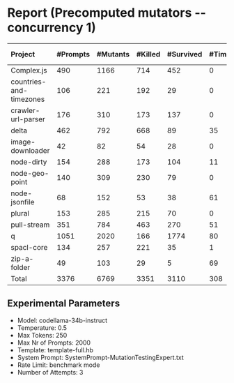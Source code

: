 # Report (Precomputed mutators --concurrency 1)
| Project | #Prompts | #Mutants | #Killed | #Survived | #Timeout | MutationScore | LLMorpheus Time | Stryker Time | #Prompt Tokens | #Completion Tokens | #Total Tokens  |
|:--------|:---------|:---------|:--------|:----------|----------|---------------|-----------------|--------------|----------------|--------------------|----------------|
| Complex.js | 490 | 1166 | 714 | 452 | 0 | 61.23 | 3065.41 | 611.71 | 967508 | 100190 | 1067698 |
| countries-and-timezones | 106 | 221 | 192 | 29 | 0 | 86.88 | 1070.87 | 313.43 | 105828 | 22897 | 128725 |
| crawler-url-parser | 176 | 310 | 173 | 137 | 0 | 55.81 | 1643.05 | 1045.88 | 386223 | 39148 | 425371 |
| delta | 462 | 792 | 668 | 89 | 35 | 88.76 | 3028.61 | 4054.65 | 890252 | 99121 | 989373 |
| image-downloader | 42 | 82 | 54 | 28 | 0 | 65.85 | 430.56 | 496.08 | 24655 | 8793 | 33448 |
| node-dirty | 154 | 288 | 173 | 104 | 11 | 63.89 | 1527.72 | 252.26 | 246248 | 33054 | 279302 |
| node-geo-point | 140 | 309 | 230 | 79 | 0 | 74.43 | 1411.09 | 1060.5 | 316333 | 28836 | 345169 |
| node-jsonfile | 68 | 152 | 53 | 38 | 61 | 75 | 690.68 | 520.06 | 57516 | 14997 | 72513 |
| plural | 153 | 285 | 215 | 70 | 0 | 75.44 | 1522.17 | 146.72 | 265602 | 33944 | 299546 |
| pull-stream | 351 | 784 | 463 | 270 | 51 | 65.56 | 2517.82 | 1365.08 | 208130 | 75400 | 283530 |
| q | 1051 | 2020 | 166 | 1774 | 80 | 12.18 | 5232.53 | 13865.94 | 2127655 | 217305 | 2344960 |
| spacl-core | 134 | 257 | 221 | 35 | 1 | 86.38 | 1351.05 | 848.71 | 162705 | 28593 | 191298 |
| zip-a-folder | 49 | 103 | 29 | 5 | 69 | 95.15 | 500.59 | 1105.81 | 82457 | 10544 | 93001 |
| Total | 3376 | 6769 | 3351 | 3110 | 308 | - | 23992.15 | 25686.83 | 5841112 | 712822 | 6553934 |
## Experimental Parameters
  - Model: codellama-34b-instruct
  - Temperature: 0.5
  - Max Tokens: 250
  - Max Nr of Prompts: 2000
  - Template: template-full.hb
  - System Prompt: SystemPrompt-MutationTestingExpert.txt
  - Rate Limit: benchmark mode
  - Number of Attempts: 3


